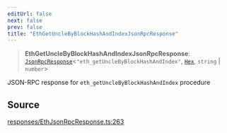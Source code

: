 ```yaml
---
editUrl: false
next: false
prev: false
title: "EthGetUncleByBlockHashAndIndexJsonRpcResponse"
---
```


> **EthGetUncleByBlockHashAndIndexJsonRpcResponse**: [`JsonRpcResponse`](/reference/jsonrpc/type-aliases/jsonrpcresponse/)\<`"eth_getUncleByBlockHashAndIndex"`, [`Hex`](/reference/utils/type-aliases/hex/), `string` \| `number`\>

JSON-RPC response for `eth_getUncleByBlockHashAndIndex` procedure

## Source

[responses/EthJsonRpcResponse.ts:263](https://github.com/evmts/tevm-monorepo/blob/main/packages/procedures-types/src/responses/EthJsonRpcResponse.ts#L263)
